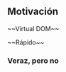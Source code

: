 ##  Motivación

<p class="fragment">~~Virtual DOM~~</p>
<p class="fragment">~~Rápido~~</p>

<h3 class="fragment">Veraz, pero no</h3>
